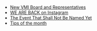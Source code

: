 * [New VMI Board and Representatives](#new-vmi-board-and-representatives)
* [WE ARE BACK on Instagram](#we-are-back-on-instagram)
* [The Event That Shall Not Be Named Yet](#the-event-that-shall-not-be-named-yet)
* [Tips of the month](#tips-of-the-month-adaptive-leadership-hacks-in-academia)
